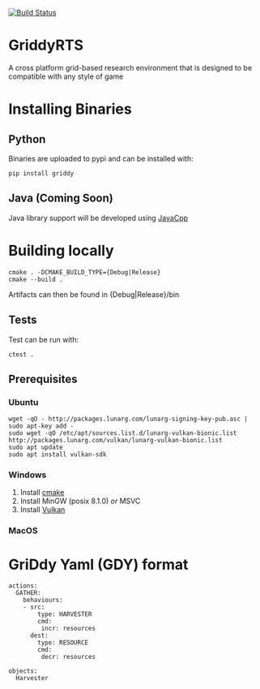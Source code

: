 [![Build Status](https://dev.azure.com/chrisbam4d/Griddy/_apis/build/status/Bam4d.Griddy?branchName=develop)](https://dev.azure.com/chrisbam4d/Griddy/_build/latest?definitionId=1&branchName=develop)

# GriddyRTS


A cross platform grid-based research environment that is designed to be compatible with any style of game


# Installing Binaries

## Python
Binaries are uploaded to pypi and can be installed with:

```
pip install griddy
```

## Java (Coming Soon) 

Java library support will be developed using [JavaCpp](https://github.com/bytedeco/javacpp) 


# Building locally

```
cmake . -DCMAKE_BUILD_TYPE={Debug|Release}
cmake --build .
```

Artifacts can then be found in {Debug|Release}/bin

## Tests

Test can be run with:
```
ctest .
```

## Prerequisites

### Ubuntu
```
wget -qO - http://packages.lunarg.com/lunarg-signing-key-pub.asc | sudo apt-key add -
sudo wget -qO /etc/apt/sources.list.d/lunarg-vulkan-bionic.list http://packages.lunarg.com/vulkan/lunarg-vulkan-bionic.list
sudo apt update
sudo apt install vulkan-sdk
```

### Windows

1. Install [cmake](https://cmake.org/download/)
2. Install MinGW (posix 8.1.0) *or* MSVC
3. Install [Vulkan](https://vulkan.lunarg.com/sdk/home) 

### MacOS



# GriDdy Yaml (GDY) format

```
actions:
  GATHER:
    behaviours:
    - src:
        type: HARVESTER
        cmd: 
         incr: resources
      dest:
        type: RESOURCE
        cmd: 
         decr: resources

objects:
  Harvester
```

